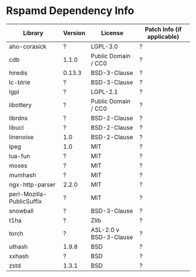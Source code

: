 # Rspamd Dependency Info

| Library | Version | License             | Patch Info (if applicable)  |
| ---     | ---     | ---                 | ---                         |
| aho-corasick | ?  | LGPL-3.0            | ?                           |
| cdb     | 1.1.0   | Public Domain / CC0 | ?                           |
| hiredis | 0.13.3  | BSD-3-Clause        | ?                           |
| lc-btrie | ?      | BSD-3-Clause        | ?                           |
| lgpl    | ?       | LGPL-2.1            | ?                           |
| libottery | ?     | Public Domain / CC0 | ?                           |
| librdns | ?       | BSD-2-Clause        | ?                           |
| libucl  | ?       | BSD-2-Clause        | ?                           |
| linenoise | 1.0   | BSD-2-Clause        | ?                           |
| lpeg    | 1.0     | MIT                 | ?                           |
| lua-fun | ?       | MIT                 | ?                           |
| moses   | ?       | MIT                 | ?                           |
| mumhash | ?       | MIT                 | ?                           |
| ngx-http-parser | 2.2.0 | MIT           | ?                           |
| perl-Mozilla-PublicSuffix | ? | MIT     | ?                           |
| snowball | ?      | BSD-3-Clause        | ?                           |
| t1ha    | ?       | Zlib                | ?                           |
| torch   | ?       | ASL-2.0 v BSD-3-Clause | ?                        |
| uthash  | 1.9.8   | BSD                 | ?                           |
| xxhash  | ?       | BSD                 | ?                           |
| zstd    | 1.3.1   | BSD                 | ?                           |
